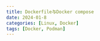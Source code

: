 ```yaml
---
title: Dockerfile与Docker compose
date: 2024-01-8
categories: [Linux, Docker]
tags: [Docker, Podman]
---
```



